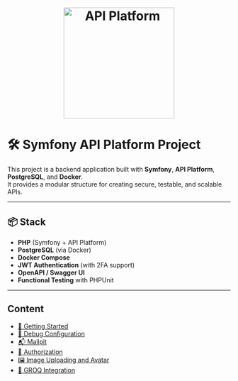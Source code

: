 <h1 align="center"><a href="https://api-platform.com"><img src="https://api-platform.com/images/logos/Logo_Circle%20webby%20text%20blue.png" alt="API Platform" width="250" height="250"></a></h1>

# 🛠️ Symfony API Platform Project

This project is a backend application built with **Symfony**, **API Platform**, **PostgreSQL**, and **Docker**.  
It provides a modular structure for creating secure, testable, and scalable APIs.

---

## 📦 Stack

- **PHP** (Symfony + API Platform)
- **PostgreSQL** (via Docker)
- **Docker Compose**
- **JWT Authentication** (with 2FA support)
- **OpenAPI / Swagger UI**
- **Functional Testing** with PHPUnit

---

## Content

* [🚀 Getting Started](docs/getting_started.md)
* [🐛 Debug Configuration](docs/debug.md)
* [📬 Mailpit](docs/mailpit.md)
* [🔑 Authorization](docs/authorization.md)
* [🖼️ Image Uploading and Avatar](docs/image_uploading_and_avatar.md)
* [🤖 GROQ Integration](docs/groq_integration.md)
